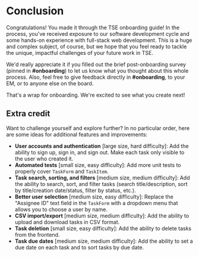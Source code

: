 # Conclusion

Congratulations! You made it through the TSE onboarding guide! In the process, you've received exposure to our software development cycle and some hands-on experience with full-stack web development. This is a huge and complex subject, of course, but we hope that you feel ready to tackle the unique, impactful challenges of your future work in TSE.

We'd really appreciate it if you filled out the brief post-onboarding survey (pinned in **#onboarding**) to let us know what you thought about this whole process. Also, feel free to give feedback directly in **#onboarding**, to your EM, or to anyone else on the board.

That's a wrap for onboarding. We're excited to see what you create next!

## Extra credit

Want to challenge yourself and explore further? In no particular order, here are some ideas for additional features and improvements:

- **User accounts and authentication** [large size, hard difficulty]: Add the ability to sign up, sign in, and sign out. Make each task only visible to the user who created it.
- **Automated tests** [small size, easy difficulty]: Add more unit tests to properly cover `TaskForm` and `TaskItem`.
- **Task search, sorting, and filters** [medium size, medium difficulty]: Add the ability to search, sort, and filter tasks (search title/description, sort by title/creation date/status, filter by status, etc.).
- **Better user selection** [medium size, easy difficulty]: Replace the "Assignee ID" text field in the `TaskForm` with a dropdown menu that allows you to choose a user by name.
- **CSV import/export** [medium size, medium difficulty]: Add the ability to upload and download tasks in CSV format.
- **Task deletion** [small size, easy difficulty]: Add the ability to delete tasks from the frontend.
- **Task due dates** [medium size, medium difficulty]: Add the ability to set a due date on each task and to sort tasks by due date.
